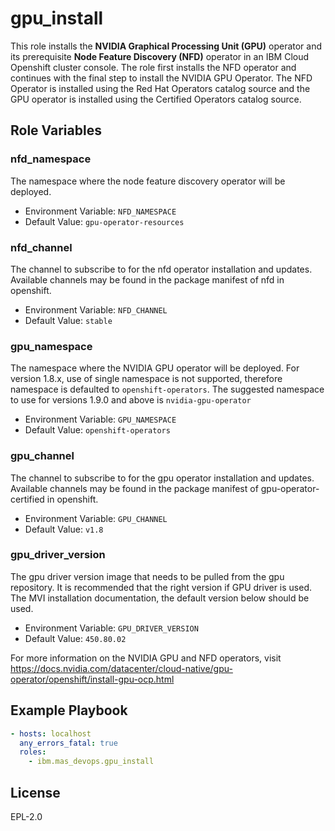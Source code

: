 gpu_install
===========
This role installs the **NVIDIA Graphical Processing Unit (GPU)** operator and its prerequisite **Node Feature Discovery (NFD)** operator in an IBM Cloud Openshift cluster console. The role first installs the NFD operator and continues with the final step to install the NVIDIA GPU Operator. The NFD Operator is installed using the Red Hat Operators catalog source and the GPU operator is installed using the Certified Operators catalog source. 


Role Variables
--------------
### nfd_namespace
The namespace where the node feature discovery operator will be deployed.

- Environment Variable: `NFD_NAMESPACE`
- Default Value: `gpu-operator-resources`

### nfd_channel
The channel to subscribe to for the nfd operator installation and updates. Available channels may be found in the package manifest of nfd in openshift.
- Environment Variable: `NFD_CHANNEL`
- Default Value: `stable`

### gpu_namespace
The namespace where the NVIDIA GPU operator will be deployed. For version 1.8.x, use of single namespace is not supported, therefore namespace is defaulted to `openshift-operators`. The suggested namespace to use for versions 1.9.0 and above is `nvidia-gpu-operator` 

- Environment Variable: `GPU_NAMESPACE`
- Default Value: `openshift-operators`

### gpu_channel
The channel to subscribe to for the gpu operator installation and updates. Available channels may be found in the package manifest of gpu-operator-certified in openshift. 

- Environment Variable: `GPU_CHANNEL`
- Default Value: `v1.8`

### gpu_driver_version
The gpu driver version image that needs to be pulled from the gpu repository. It is recommended that the right version if GPU driver is used. The MVI installation documentation, the default version below should be used.

- Environment Variable: `GPU_DRIVER_VERSION`
- Default Value: `450.80.02`



For more information on the NVIDIA GPU and NFD operators, visit https://docs.nvidia.com/datacenter/cloud-native/gpu-operator/openshift/install-gpu-ocp.html



Example Playbook
----------------


```yaml
- hosts: localhost
  any_errors_fatal: true
  roles:
    - ibm.mas_devops.gpu_install
```


License
-------

EPL-2.0
